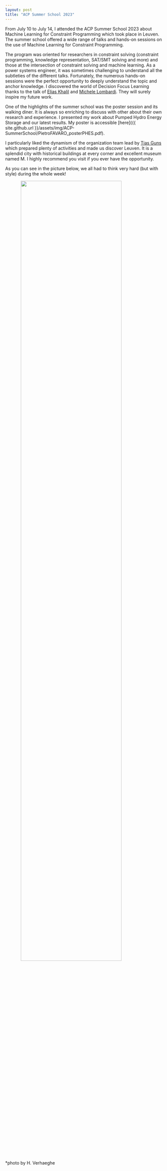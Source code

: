 ```yaml
---
layout: post
title: "ACP Summer School 2023" 
---
```


From July 10 to July 14, I attended the ACP Summer School 2023 about Machine Learning for Constraint Programming which took place in Leuven. The summer school offered a wide range of talks and hands-on sessions on the use of Machine Learning for Constraint Programming.

The program was oriented for researchers in constraint solving (constraint programming, knowledge representation, SAT/SMT solving and more) and those at the intersection of constraint solving and machine learning. As a power systems engineer, it was sometimes challenging to understand all the subtleties of the different talks. Fortunately, the numerous hands-on sessions were the perfect opportunity to deeply understand the topic and anchor knowledge. I discovered the world of Decision Focus Learning thanks to the talk of [Elias Khalil](https://ekhalil.com) and [Michele Lombardi](https://www.linkedin.com/in/michele-lombardi-3266455?miniProfileUrn=urn%3Ali%3Afs_miniProfile%3AACoAAAD7_44BbfP_20oi0KycIniH8O7xWl65Ins&lipi=urn%3Ali%3Apage%3Ad_flagship3_search_srp_all%3BRFzE%2BzNSSnydpyNBLFGxzQ%3D%3D). They will surely inspire my future work.

One of the highlights of the summer school was the poster session and its walking diner. It is always so enriching to discuss with other about their own research and experience. I presented my work about Pumped Hydro Energy Storage and our latest results. My poster is accessible [here]({{ site.github.url }}/assets/img/ACP-SummerSchool/PietroFAVARO_posterPHES.pdf).

I particularly liked the dynamism of the organization team lead by [Tias Guns](https://people.cs.kuleuven.be/~tias.guns/) which prepared plenty of activities and made us discover Leuven. It is a splendid city with historical buildings at every corner and excellent museum named M. I highly recommend you visit if you ever have the opportunity.

As you can see in the picture below, we all had to think very hard (but with style) during the whole week!

<img style="display: block; margin: 0 auto; width: 80%; max-width:1000px; height:auto" src="{{ site.github.url }}/assets/img/ACP-SummerSchool/ACPsummerschool-grouppicture.JPG">

*photo by H. Verhaeghe
